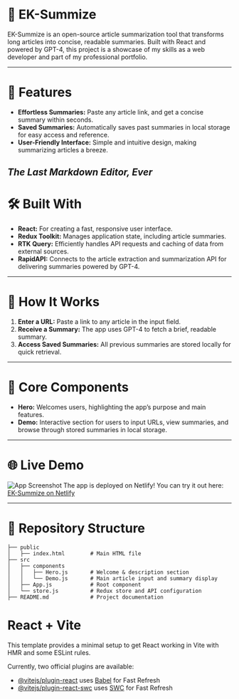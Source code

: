 # 🌟 EK-Summize

EK-Summize is an open-source article summarization tool that transforms long articles into concise, readable summaries. Built with React and powered by GPT-4, this project is a showcase of my skills as a web developer and part of my professional portfolio.

____________________________________________________________________

# 🚀  Features
- **Effortless Summaries:** Paste any article link, and get a concise summary within seconds.
- **Saved Summaries:** Automatically saves past summaries in local storage for easy access and reference.
- **User-Friendly Interface:** Simple and intuitive design, making summarizing articles a breeze.
## _The Last Markdown Editor, Ever_

# 🛠️ Built With
- **React:** For creating a fast, responsive user interface.
- **Redux Toolkit:** Manages application state, including article summaries.
- **RTK Query:** Efficiently handles API requests and caching of data from external sources.
- **RapidAPI:** Connects to the article extraction and summarization API for delivering summaries powered by GPT-4.
___________________________________________________________________

# 📜 How It Works
1. **Enter a URL:** Paste a link to any article in the input field.
2. **Receive a Summary:** The app uses GPT-4 to fetch a brief, readable summary.
3. **Access Saved Summaries:** All previous summaries are stored locally for quick retrieval.
__________________________________________________________________

# 🧩 Core Components
- **Hero:** Welcomes users, highlighting the app’s purpose and main features.
- **Demo:** Interactive section for users to input URLs, view summaries, and browse through stored summaries in local storage. 
______________________________________________________________________

# 🌐 Live Demo

![App Screenshot](assets/smrzr.jpg )
The app is deployed on Netlify! You can try it out here:  [EK-Summize on Netlify](https://curious-kelpie-5a8405.netlify.app/)

____________________________________________________________________

# 📂 Repository Structure
```
├── public
│   ├── index.html        # Main HTML file
├── src
│   ├── components
│   │   ├── Hero.js       # Welcome & description section
│   │   └── Demo.js       # Main article input and summary display
│   ├── App.js            # Root component
│   └── store.js          # Redux store and API configuration
├── README.md             # Project documentation
```



# React + Vite

This template provides a minimal setup to get React working in Vite with HMR and some ESLint rules.

Currently, two official plugins are available:

- [@vitejs/plugin-react](https://github.com/vitejs/vite-plugin-react/blob/main/packages/plugin-react/README.md) uses [Babel](https://babeljs.io/) for Fast Refresh
- [@vitejs/plugin-react-swc](https://github.com/vitejs/vite-plugin-react-swc) uses [SWC](https://swc.rs/) for Fast Refresh
